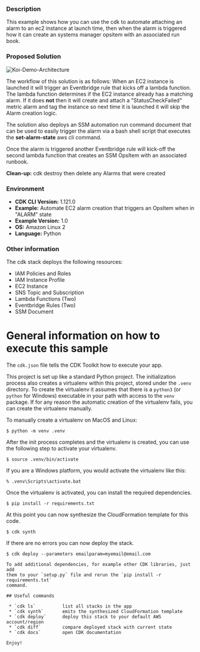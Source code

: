 ### Description
This example shows how you can use the cdk to automate attaching an alarm to an ec2 instance at launch time, then when the alarm is triggered how it can create an systems manager opsitem with an associated run book.   


### Proposed Solution

![Koi-Demo-Architecture](https://user-images.githubusercontent.com/70331690/132078565-c8da7a48-7701-48c7-a9c6-a98c42a6dfed.png)


The workflow of this solution is as follows:  When an EC2 instance is launched it will trigger an Eventbridge rule that kicks off a lambda function.  The lambda function determines if the EC2 instance already has a matching alarm.  If it does **not** then it will create and attach a "StatusCheckFailed" metric alarm and tag the instance so next time it is launched it will skip the Alarm creation logic.  

The solution also deploys an SSM automation run command document that can be used to easily trigger the alarm via a bash 
shell script that executes the **set-alarm-state** aws cli command.  

Once the alarm is triggered another Eventbridge rule will kick-off the second lambda function that creates an SSM OpsItem with an associated runbook.  

**Clean-up:** cdk destroy then delete any Alarms that were created 

### Environment

  - **CDK CLI Version:** 1.121.0 
  - **Example:** Automate EC2 alarm creation that triggers an OpsItem when in "ALARM" state
  - **Example Version:** 1.0
  - **OS:** Amazon Linux 2
  - **Language:** Python


### Other information 
The cdk stack deploys the following resources:
 - IAM Policies and Roles
 - IAM Instance Profile
 - EC2 Instance
 - SNS Topic and Subscription
 - Lambda Functions (Two)
 - Eventbridge Rules (Two)
 - SSM Document

# General information on how to execute this sample

The `cdk.json` file tells the CDK Toolkit how to execute your app.

This project is set up like a standard Python project.  The initialization
process also creates a virtualenv within this project, stored under the `.venv`
directory.  To create the virtualenv it assumes that there is a `python3`
(or `python` for Windows) executable in your path with access to the `venv`
package. If for any reason the automatic creation of the virtualenv fails,
you can create the virtualenv manually.

To manually create a virtualenv on MacOS and Linux:

```
$ python -m venv .venv
```

After the init process completes and the virtualenv is created, you can use the following
step to activate your virtualenv.

```
$ source .venv/bin/activate
```

If you are a Windows platform, you would activate the virtualenv like this:

```
% .venv\Scripts\activate.bat
```

Once the virtualenv is activated, you can install the required dependencies.

```
$ pip install -r requirements.txt
```

At this point you can now synthesize the CloudFormation template for this code.

```
$ cdk synth
```

If there are no errors you can now deploy the stack.

```
$ cdk deploy --parameters emailparam=myemail@email.com

To add additional dependencies, for example other CDK libraries, just add
them to your `setup.py` file and rerun the `pip install -r requirements.txt`
command.

## Useful commands

 * `cdk ls`          list all stacks in the app
 * `cdk synth`       emits the synthesized CloudFormation template
 * `cdk deploy`      deploy this stack to your default AWS account/region
 * `cdk diff`        compare deployed stack with current state
 * `cdk docs`        open CDK documentation

Enjoy!
